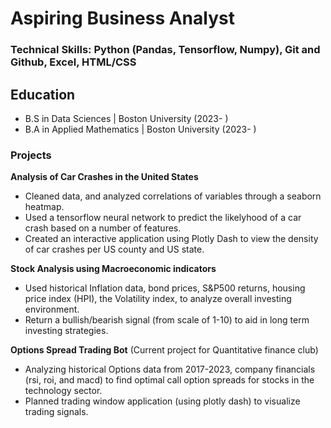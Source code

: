# Aspiring Business Analyst 

### Technical Skills: Python (Pandas, Tensorflow, Numpy), Git and Github, Excel, HTML/CSS

## Education 
- B.S in Data Sciences | Boston University (2023-  ) 
- B.A in Applied Mathematics | Boston University (2023- ) 

### Projects 

**Analysis of Car Crashes in the United States**
- Cleaned data, and analyzed correlations of variables through a seaborn heatmap. 
- Used a tensorflow neural network to predict the likelyhood of a car crash based on a number of features. 
- Created an interactive application using Plotly Dash to view the density of car crashes per US county and US state.

**Stock Analysis using Macroeconomic indicators**
- Used historical Inflation data, bond prices, S&P500 returns, housing price index (HPI), the Volatility index, to analyze overall investing environment. 
- Return a bullish/bearish signal (from scale of 1-10) to aid in long term investing strategies. 

**Options Spread Trading Bot** (Current project for Quantitative finance club) 
- Analyzing historical Options data from 2017-2023, company financials (rsi, roi, and macd) to find optimal call option spreads for stocks in the technology sector. 
- Planned trading window application (using plotly dash) to visualize trading signals. 


 
